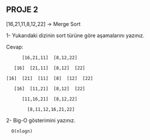 ## PROJE 2

[16,21,11,8,12,22] -> Merge Sort

   1- Yukarıdaki dizinin sort türüne göre aşamalarını yazınız.

Cevap:

          [16,21,11]  [8,12,22]

       [16]  [21,11]  [8,12]  [22]

    [16]  [21]  [11]  [8]  [12]  [22]

       [16]  [11,21]  [8,12]  [22]
 
          [11,16,21]  [8,12,22]

            [8,11,12,16,21,22]


   2- Big-O gösterimini yazınız.

      O(nlogn)